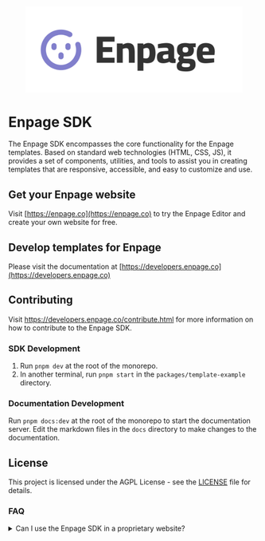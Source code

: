 <p align="center">
    <img alt="Enpage SDK" src="https://raw.githubusercontent.com/enpage/enpage/main/docs/public/enpage.svg" width="437">
</p>

# Enpage SDK

The Enpage SDK encompasses the  core functionality for the Enpage templates.
Based on standard web technologies (HTML, CSS, JS), it provides a set of components, utilities, and tools to assist you
in creating templates that are responsive, accessible, and easy to customize and use.

## Get your Enpage website

Visit [https://enpage.co](https://enpage.co) to try the Enpage Editor and create your own website for free.


## Develop templates for Enpage

Please visit the documentation at [https://developers.enpage.co](https://developers.enpage.co)

## Contributing

Visit https://developers.enpage.co/contribute.html for more information on how to contribute to the Enpage SDK.


### SDK Development

1. Run `pnpm dev` at the root of the monorepo.
2. In another terminal, run `pnpm start` in the `packages/template-example` directory.

### Documentation Development

Run `pnpm docs:dev` at the root of the monorepo to start the documentation server.
Edit the markdown files in the `docs` directory to make changes to the documentation.

## License

This project is licensed under the AGPL License - see the [LICENSE](./LICENSE) file for details.

### FAQ

<details>
<summary>Can I use the Enpage SDK in a proprietary website?</summary>

While the Enpage SDK is licensed under the GNU Affero General Public License (AGPL),
 users can still build proprietary websites using it. However, there are some key considerations:

1. The AGPL doesn't restrict the use of the library in proprietary websites.
2. If the website simply uses the library without modifying it, there's no obligation to release the website's source code.
3. However, if the website modifies the AGPL-licensed library, those modifications must be made available under the AGPL.
4. The AGPL has a "network use" clause: If the modified library is used to provide a service over a network (like a web application), the source code of the modified library must be made available to users of that service.
5. This doesn't mean the entire website code needs to be open-sourced, just the modifications to the AGPL-licensed library.

</details>
